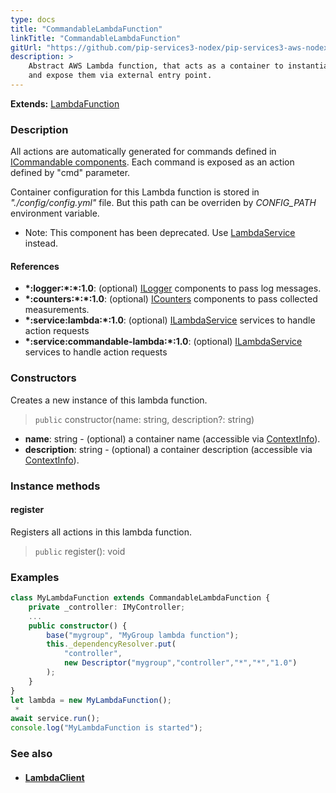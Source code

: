 ```yaml
---
type: docs
title: "CommandableLambdaFunction"
linkTitle: "CommandableLambdaFunction"
gitUrl: "https://github.com/pip-services3-nodex/pip-services3-aws-nodex"
description: >
    Abstract AWS Lambda function, that acts as a container to instantiate and run components
    and expose them via external entry point.
---
```


**Extends:** [LambdaFunction](../lambda_function)

### Description

All actions are automatically generated for commands
defined in [ICommandable components](../../../commons/commands/icommandable). Each command is exposed as an action defined by "cmd" parameter.
  
Container configuration for this Lambda function is stored in *"./config/config.yml"* file.
But this path can be overriden by *CONFIG_PATH* environment variable.
 
- Note: This component has been deprecated. Use [LambdaService](../../services/lambda_service) instead.


#### References
- **\*:logger:\*:\*:1.0**: (optional) [ILogger](../../../components/log/ilogger) components to pass log messages.
- **\*:counters:\*:\*:1.0**: (optional) [ICounters](../../../components/count/icounters) components to pass collected measurements.
- **\*:service:lambda:\*:1.0**: (optional) [ILambdaService](../../services/ilambda_service) services to handle action requests
- **\*:service:commandable-lambda:\*:1.0**: (optional) [ILambdaService](../../services/ilambda_service) services to handle action requests

### Constructors
Creates a new instance of this lambda function.

> `public` constructor(name: string, description?: string)

- **name**: string - (optional) a container name (accessible via [ContextInfo](../../../components/info/context_info)).
- **description**: string - (optional) a container description (accessible via [ContextInfo](../../../components/info/context_info)).

### Instance methods

#### register
Registers all actions in this lambda function.

> `public` register(): void



### Examples

```typescript
class MyLambdaFunction extends CommandableLambdaFunction {
    private _controller: IMyController;
    ...
    public constructor() {
        base("mygroup", "MyGroup lambda function");
        this._dependencyResolver.put(
            "controller",
            new Descriptor("mygroup","controller","*","*","1.0")
        );
    }
}
let lambda = new MyLambdaFunction();
 *     
await service.run();
console.log("MyLambdaFunction is started");
```

### See also
- #### [LambdaClient](../../clients/lambda_client)

